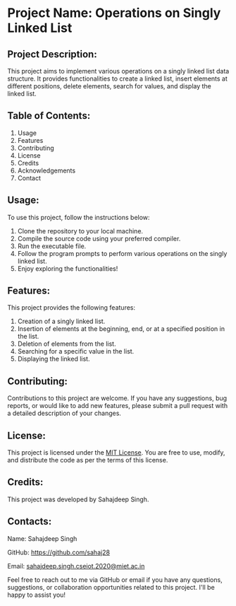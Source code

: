# Project Name: Operations on Singly Linked List

## Project Description:
This project aims to implement various operations on a singly linked list data structure. It provides functionalities to create a linked list, insert elements at different positions, delete elements, search for values, and display the linked list.

## Table of Contents:
1. Usage
2. Features
3. Contributing
4. License
5. Credits
6. Acknowledgements
7. Contact

## Usage:
To use this project, follow the instructions below:
1. Clone the repository to your local machine.
2. Compile the source code using your preferred compiler.
3. Run the executable file.
4. Follow the program prompts to perform various operations on the singly linked list.
5. Enjoy exploring the functionalities!

## Features:
This project provides the following features:
1. Creation of a singly linked list.
2. Insertion of elements at the beginning, end, or at a specified position in the list.
3. Deletion of elements from the list.
4. Searching for a specific value in the list.
5. Displaying the linked list.

## Contributing:
Contributions to this project are welcome. If you have any suggestions, bug reports, or would like to add new features, please submit a pull request with a detailed description of your changes.

## License:
This project is licensed under the [MIT License](https://opensource.org/licenses/MIT). You are free to use, modify, and distribute the code as per the terms of this license.

## Credits:
This project was developed by Sahajdeep Singh.

## Contacts:

Name: Sahajdeep Singh

GitHub: https://github.com/sahaj28

Email: sahajdeep.singh.cseiot.2020@miet.ac.in

Feel free to reach out to me via GitHub or email if you have any questions, suggestions, or collaboration opportunities related to this project. I'll be happy to assist you!
